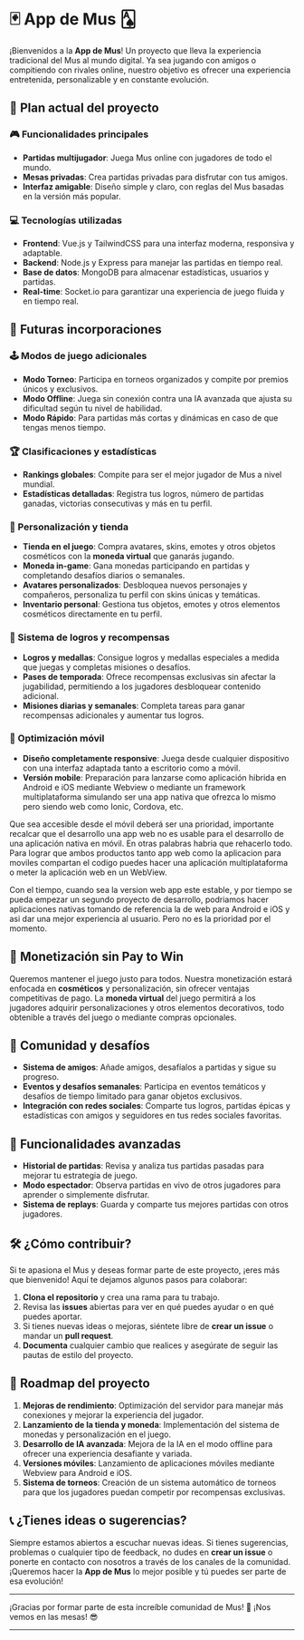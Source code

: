 # 🃏 App de Mus 🂡

¡Bienvenidos a la **App de Mus**! Un proyecto que lleva la experiencia tradicional del Mus al mundo digital. Ya sea jugando con amigos o compitiendo con rivales online, nuestro objetivo es ofrecer una experiencia entretenida, personalizable y en constante evolución.

## 🚀 Plan actual del proyecto

### 🎮 Funcionalidades principales
- **Partidas multijugador**: Juega Mus online con jugadores de todo el mundo.
- **Mesas privadas**: Crea partidas privadas para disfrutar con tus amigos.
- **Interfaz amigable**: Diseño simple y claro, con reglas del Mus basadas en la versión más popular.

### 💻 Tecnologías utilizadas
- **Frontend**: Vue.js y TailwindCSS para una interfaz moderna, responsiva y adaptable.
- **Backend**: Node.js y Express para manejar las partidas en tiempo real.
- **Base de datos**: MongoDB para almacenar estadísticas, usuarios y partidas.
- **Real-time**: Socket.io para garantizar una experiencia de juego fluida y en tiempo real.

## 🔮 Futuras incorporaciones

### 🕹️ Modos de juego adicionales
- **Modo Torneo**: Participa en torneos organizados y compite por premios únicos y exclusivos.
- **Modo Offline**: Juega sin conexión contra una IA avanzada que ajusta su dificultad según tu nivel de habilidad.
- **Modo Rápido**: Para partidas más cortas y dinámicas en caso de que tengas menos tiempo.

### 🏆 Clasificaciones y estadísticas
- **Rankings globales**: Compite para ser el mejor jugador de Mus a nivel mundial.
- **Estadísticas detalladas**: Registra tus logros, número de partidas ganadas, victorias consecutivas y más en tu perfil.

### 🎨 Personalización y tienda
- **Tienda en el juego**: Compra avatares, skins, emotes y otros objetos cosméticos con la **moneda virtual** que ganarás jugando.
- **Moneda in-game**: Gana monedas participando en partidas y completando desafíos diarios o semanales.
- **Avatares personalizados**: Desbloquea nuevos personajes y compañeros, personaliza tu perfil con skins únicas y temáticas.
- **Inventario personal**: Gestiona tus objetos, emotes y otros elementos cosméticos directamente en tu perfil.

### 🏅 Sistema de logros y recompensas
- **Logros y medallas**: Consigue logros y medallas especiales a medida que juegas y completas misiones o desafíos.
- **Pases de temporada**: Ofrece recompensas exclusivas sin afectar la jugabilidad, permitiendo a los jugadores desbloquear contenido adicional.
- **Misiones diarias y semanales**: Completa tareas para ganar recompensas adicionales y aumentar tus logros.

### 📱 Optimización móvil
- **Diseño completamente responsive**: Juega desde cualquier dispositivo con una interfaz adaptada tanto a escritorio como a móvil.
- **Versión mobile**: Preparación para lanzarse como aplicación hibrida en Android e iOS mediante Webview o mediante un framework multiplataforma simulando ser una app nativa que ofrezca lo mismo pero siendo web como Ionic, Cordova, etc.

Que sea accesible desde el móvil deberá ser una prioridad, importante recalcar que el desarrollo una app web no es usable para el desarrollo de una aplicación nativa en móvil. En otras palabras habria que rehacerlo todo. Para lograr que ambos productos tanto app web como la aplicacion para moviles compartan el codigo puedes hacer una aplicación multiplataforma o meter la aplicación web en un WebView.

Con el tiempo, cuando sea la version web app este estable, y por tiempo se pueda empezar un segundo proyecto de desarrollo, podriamos hacer aplicaciones nativas tomando de referencia la de web para Android e iOS y asi dar una mejor experiencia al usuario. Pero no es la prioridad por el momento.

## 🎨 Monetización sin Pay to Win

Queremos mantener el juego justo para todos. Nuestra monetización estará enfocada en **cosméticos** y personalización, sin ofrecer ventajas competitivas de pago. La **moneda virtual** del juego permitirá a los jugadores adquirir personalizaciones y otros elementos decorativos, todo obtenible a través del juego o mediante compras opcionales.

## 🎯 Comunidad y desafíos

- **Sistema de amigos**: Añade amigos, desafíalos a partidas y sigue su progreso.
- **Eventos y desafíos semanales**: Participa en eventos temáticos y desafíos de tiempo limitado para ganar objetos exclusivos.
- **Integración con redes sociales**: Comparte tus logros, partidas épicas y estadísticas con amigos y seguidores en tus redes sociales favoritas.

## 🔧 Funcionalidades avanzadas

- **Historial de partidas**: Revisa y analiza tus partidas pasadas para mejorar tu estrategia de juego.
- **Modo espectador**: Observa partidas en vivo de otros jugadores para aprender o simplemente disfrutar.
- **Sistema de replays**: Guarda y comparte tus mejores partidas con otros jugadores.

## 🛠️ ¿Cómo contribuir?

Si te apasiona el Mus y deseas formar parte de este proyecto, ¡eres más que bienvenido! Aquí te dejamos algunos pasos para colaborar:

1. **Clona el repositorio** y crea una rama para tu trabajo.
2. Revisa las **issues** abiertas para ver en qué puedes ayudar o en qué puedes aportar.
3. Si tienes nuevas ideas o mejoras, siéntete libre de **crear un issue** o mandar un **pull request**.
4. **Documenta** cualquier cambio que realices y asegúrate de seguir las pautas de estilo del proyecto.

## 📅 Roadmap del proyecto

1. **Mejoras de rendimiento**: Optimización del servidor para manejar más conexiones y mejorar la experiencia del jugador.
2. **Lanzamiento de la tienda y moneda**: Implementación del sistema de monedas y personalización en el juego.
3. **Desarrollo de IA avanzada**: Mejora de la IA en el modo offline para ofrecer una experiencia desafiante y variada.
4. **Versiones móviles**: Lanzamiento de aplicaciones móviles mediante Webview para Android e iOS.
5. **Sistema de torneos**: Creación de un sistema automático de torneos para que los jugadores puedan competir por recompensas exclusivas.

## 📞 ¿Tienes ideas o sugerencias?

Siempre estamos abiertos a escuchar nuevas ideas. Si tienes sugerencias, problemas o cualquier tipo de feedback, no dudes en **crear un issue** o ponerte en contacto con nosotros a través de los canales de la comunidad. ¡Queremos hacer la **App de Mus** lo mejor posible y tú puedes ser parte de esa evolución!

---

¡Gracias por formar parte de esta increíble comunidad de Mus! 🎉 ¡Nos vemos en las mesas! 😎

---
